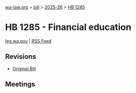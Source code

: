 [wa-law.org](/) > [bill](/bill/) > [2025-26](/bill/2025-26/) > [HB 1285](/bill/2025-26/hb/1285/)

# HB 1285 - Financial education
[leg.wa.gov](https://app.leg.wa.gov/billsummary?BillNumber=1285&Year=2025&Initiative=false) | [RSS Feed](./rss.xml)

## Revisions
* [Original Bill](1/)

## Meetings